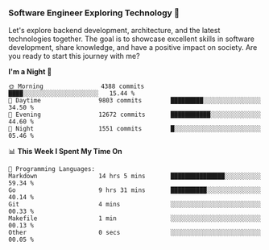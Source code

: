 ### Software Engineer Exploring Technology 🚀 

Let's explore backend development, architecture, and the latest technologies together. The goal is to showcase excellent skills in software development, share knowledge, and have a positive impact on society. Are you ready to start this journey with me?

<!--START_SECTION:waka-->
**I'm a Night 🦉** 

```text
🌞 Morning                4388 commits        ████░░░░░░░░░░░░░░░░░░░░░   15.44 % 
🌆 Daytime                9803 commits        █████████░░░░░░░░░░░░░░░░   34.50 % 
🌃 Evening                12672 commits       ███████████░░░░░░░░░░░░░░   44.60 % 
🌙 Night                  1551 commits        █░░░░░░░░░░░░░░░░░░░░░░░░   05.46 % 
```


📊 **This Week I Spent My Time On** 

```text
💬 Programming Languages: 
Markdown                 14 hrs 5 mins       ███████████████░░░░░░░░░░   59.34 % 
Go                       9 hrs 31 mins       ██████████░░░░░░░░░░░░░░░   40.14 % 
Git                      4 mins              ░░░░░░░░░░░░░░░░░░░░░░░░░   00.33 % 
Makefile                 1 min               ░░░░░░░░░░░░░░░░░░░░░░░░░   00.13 % 
Other                    0 secs              ░░░░░░░░░░░░░░░░░░░░░░░░░   00.05 % 
```


<!--END_SECTION:waka-->
